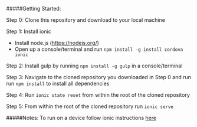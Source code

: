 #####Getting Started: 

Step 0: Clone this repository and download to your local machine

Step 1: Install ionic
* Install node.js (https://nodejs.org/)
* Open up a console/terminal and run `npm install -g install cordova ionic` 

Step 2: Install gulp by running `npm install -g gulp` in a console/terminal

Step 3: Navigate to the cloned repository you downloaded in Step 0 and run run `npm install` to install all dependencies

Step 4: Run `ionic state reset` from within the root of the cloned repository

Step 5: From within the root of the cloned repository run `ionic serve`

#####Notes:
To run on a device follow ionic instructions [here](http://ionicframework.com/docs/guide/testing.html)




